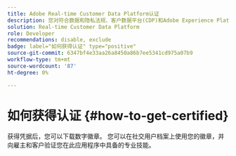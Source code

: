 ```yaml
---
title: Adobe Real-time Customer Data Platform认证
description: 您对符合数据和隐私法规、客户数据平台(CDP)和Adobe Experience Platform知识的统一用户档案，具有有关受众分段、目标导出和实时激活的技术知识。
solution: Real-time Customer Data Platform
role: Developer
recommendations: disable, exclude
badge: label="如何获得认证" type="positive"
source-git-commit: 6347bf4e33aa26a8450a86b7ee5341cd975a07b9
workflow-type: tm+mt
source-wordcount: '87'
ht-degree: 0%

---
```


# 如何获得认证 {#how-to-get-certified}

获得凭据后，您可以下载数字徽章。 您可以在社交用户档案上使用您的徽章，并向雇主和客户验证您在此应用程序中具备的专业技能。
